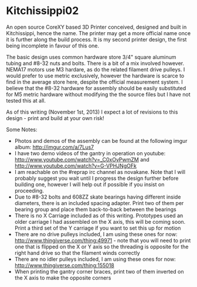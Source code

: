 Kitchissippi02
==============

An open source CoreXY based 3D Printer conceived, designed and built in Kitchissippi, hence the name. The printer may get a more official name once it is further along the build process.
It is my second printer design, the first being incomplete in favour of this one.

The basic design uses common hardware store 3/4" square aluminum tubing and #8-32 nuts and bolts. There is a bit of a mix involved however. NEMA17 motors use M3 hardare, as do the related filament drive pulleys.
I would prefer to use metric exclusively, however the hardware is scarce to find in the average store here, despite the official measurement system.
I believe that the #8-32 hardware for assembly should be easily substituted for M5 metric hardware without modifying the the source files but I have not tested this at all.

As of this writing (November 1st, 2013) I expect a lot of revisions to this design - print and build at your own risk!

Some Notes:

- Photos and demos of the assembly can be found at the following imgur album: http://imgur.com/a/7Lus7
- I have two demo videos of the gantry in operation on youtube: http://www.youtube.com/watch?v=_C0xOvPwmZM and http://www.youtube.com/watch?v=G-VPHJNgOFk
- I am reachable on the #reprap irc channel as novakane. Note that I will probably suggest you wait until I progress the design further before building one, however I will help out if possible if you insist on proceeding.
- Due to #8-32 bolts and 608ZZ skate bearings having different inside diameters, there is an included spacing adapter. Print two of them per bearing group and place them back-to-back between the bearings
- There is no X Carriage included as of this writing. Prototypes used an older carriage I had assembled on the X axis, this will be coming soon. Print a third set of the Y carriage if you want to set this up for motion
- There are no drive pulleys included, I am using these ones for now: http://www.thingiverse.com/thing:49971	- note that you will need to print one that is flipped on the X or Y axis so the threading is opposite for the right hand drive so that the filament winds correctly
- There are no idler pulleys included, I am using these ones for now: http://www.thingiverse.com/thing:155018
- When printing the gantry corner braces, print two of them inverted on the X axis to make the opposite corners
